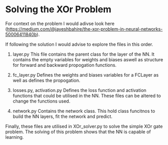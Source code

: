 # Solving the XOr Problem

For context on the problem I would adivse look here (https://medium.com/@jayeshbahire/the-xor-problem-in-neural-networks-50006411840b). 

If following the solution I would advise to explore the files in this order.

1. layer.py
This file contains the parent class for the layer of the NN. It contains the empty variables for weights and biases aswell as structure for forward and backward propogation functions.

2. fc_layer.py
Defines the weights and biases variables for a FCLayer as well as defines the propogation.

3. losses.py, activation.py
Defines the loss function and activation functions that could be utilised in the NN. These files can be altered to change the functions used.

4. network.py
Contains the network class. This hold class funcitnos to build the NN layers, fit the network and predict. 


Finally, these files are utilised in XOr_solver.py to solve the simple XOr gate problem. The solving of this problem shows that the NN is capable of learning.
